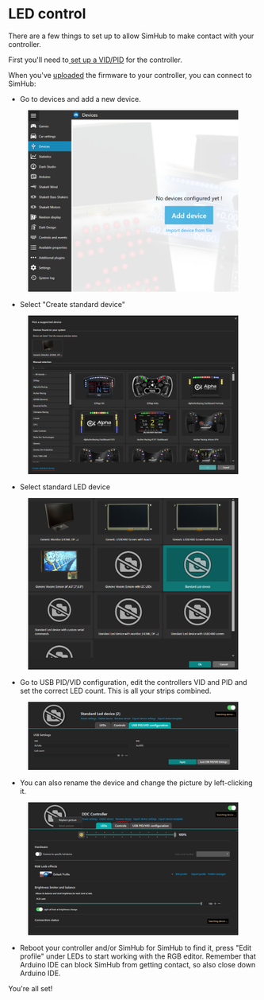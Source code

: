 # LED control

There are a few things to set up to allow SimHub to make contact with your controller.&#x20;

First you'll need to[ set up a VID/PID](../3.-coding/naming-the-controller.md) for the controller.

When you've [uploaded](../3.-coding/upload.md) the firmware to your controller, you can connect to SimHub:

* Go to devices and add a new device.

<figure><img src="../.gitbook/assets/image (15) (1) (1) (1).png" alt=""><figcaption></figcaption></figure>

* Select "Create standard device"

<figure><img src="../.gitbook/assets/image (6).png" alt=""><figcaption></figcaption></figure>

* Select standard LED device

<figure><img src="../.gitbook/assets/image (3) (1).png" alt=""><figcaption></figcaption></figure>

* Go to USB PID/VID configuration, edit the controllers VID and PID and set the correct LED count. This is all your strips combined. &#x20;

<figure><img src="../.gitbook/assets/image (4) (1).png" alt=""><figcaption></figcaption></figure>

* You can also rename the device and change the picture by left-clicking it.



<figure><img src="../.gitbook/assets/image (5) (1).png" alt=""><figcaption></figcaption></figure>

* Reboot your controller and/or SimHub for SimHub to find it, press "Edit profile" under LEDs to start working with the RGB editor.  Remember that Arduino IDE can block SimHub from getting contact, so also close down Arduino IDE.&#x20;

You're all set!
